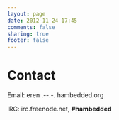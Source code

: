 ```yaml
---
layout: page
date: 2012-11-24 17:45
comments: false
sharing: true
footer: false
---
```


Contact
=======
Email: eren .--.-. hambedded.org

IRC: irc.freenode.net, **#hambedded**
